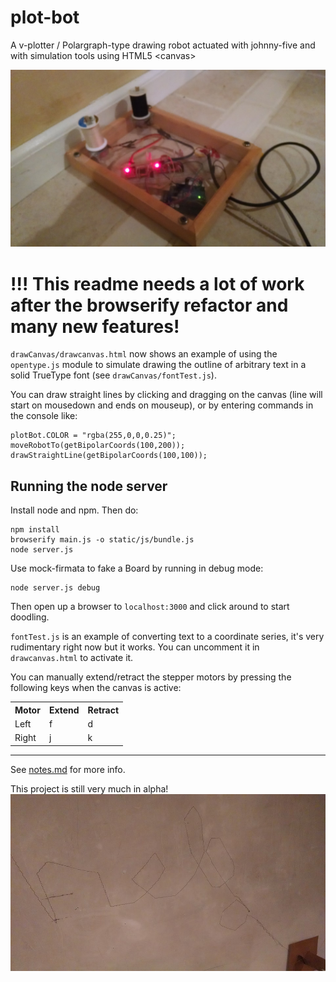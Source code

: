 # plot-bot
A v-plotter / Polargraph-type drawing robot actuated with johnny-five and with simulation tools using HTML5 &lt;canvas>

![Plot bot design](img/plot-bot-core.jpg)

# **!!! This readme needs a lot of work after the browserify refactor and many new features!**

`drawCanvas/drawcanvas.html` now shows an example of using the `opentype.js` module to simulate drawing the outline of arbitrary text in a solid TrueType font (see `drawCanvas/fontTest.js`).

You can draw straight lines by clicking and dragging on the canvas (line will start on mousedown and ends on mouseup), or by entering commands in the console like:

    plotBot.COLOR = "rgba(255,0,0,0.25)";
    moveRobotTo(getBipolarCoords(100,200));
    drawStraightLine(getBipolarCoords(100,100));

## Running the node server
Install node and npm. Then do:

    npm install
    browserify main.js -o static/js/bundle.js
    node server.js

Use mock-firmata to fake a Board by running in debug mode:

    node server.js debug

Then open up a browser to `localhost:3000` and click around to start doodling.

`fontTest.js` is an example of converting text to a coordinate series, it's very rudimentary right now but it works. You can uncomment it in `drawcanvas.html` to activate it.

You can manually extend/retract the stepper motors by pressing the following keys when the canvas is active:
<table>
<tr>
    <th>Motor</th>
    <th>Extend</th>
    <th>Retract</th>
</tr>
<tr>
    <td>Left</td>
    <td>f</td>
    <td>d</td>
</tr>
<tr>
    <td>Right</td>
    <td>j</td>
    <td>k</td>
</tr>
</table>

***

See [notes.md](notes.md) for more info.

This project is still very much in alpha!
![hello or "help"?](img/hellp.jpg)

